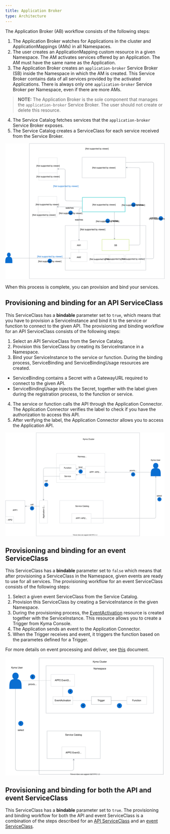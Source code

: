 ```yaml
---
title: Application Broker
type: Architecture
---
```


The Application Broker (AB) workflow consists of the following steps:

1. The Application Broker watches for Applications in the cluster and ApplicationMappings (AMs) in all Namespaces.
2. The user creates an ApplicationMapping custom resource in a given Namespace. The AM activates services offered by an Application. The AM must have the same name as the Application.
3. The Application Broker creates an `application-broker` Service Broker (SB) inside the Namespace in which the AM is created. This Service Broker contains data of all services provided by the activated Applications. There is always only one `application-broker` Service Broker per Namespace, even if there are more AMs.

>**NOTE:** The Application Broker is the sole component that manages the `application-broker` Service Broker. The user should not create or delete this resource.

4. The Service Catalog fetches services that the `application-broker` Service Broker exposes.
5. The Service Catalog creates a ServiceClass for each service received from the Service Broker.

![AB architecture](./assets/004-AB-architecture.svg)

When this process is complete, you can provision and bind your services.

## Provisioning and binding for an API ServiceClass

This ServiceClass has a **bindable** parameter set to `true`, which means that you have to provision a ServiceInstance and bind it to the service or function to connect to the given API. The provisioning and binding workflow for an API ServiceClass consists of the following steps:

1. Select an API ServiceClass from the Service Catalog.
2. Provision this ServiceClass by creating its ServiceInstance in a Namespace.
3. Bind your ServiceInstance to the service or function. During the binding process, ServiceBinding and ServiceBindingUsage resources are created.
  * ServiceBinding contains a Secret with a GatewayURL required to connect to the given API.
  * ServiceBindingUsage injects the Secret, together with the label given during the registration process, to the function or service.
4. The service or function calls the API through the Application Connector. The Application Connector verifies the label to check if you have the authorization to access this API.
5. After verifying the label, the Application Connector allows you to access the Application API.

![API Service Class](./assets/005-AB-API-service-class.svg)

## Provisioning and binding for an event ServiceClass

This ServiceClass has a **bindable** parameter set to `false` which means that after provisioning a ServiceClass in the Namespace, given events are ready to use for all services. The provisioning workflow for an event ServiceClass consists of the following steps:

1. Select a given event ServiceClass from the Service Catalog.
2. Provision this ServiceClass by creating a ServiceInstance in the given Namespace.
3. During the provisioning process, the [EventActivation](/components/application-connector/#custom-resource-event-activation) resource is created together with the ServiceInstance. This resource allows you to create a Trigger from Kyma Console.
4. The Application sends an event to the Application Connector.
5. When the Trigger receives and event, it triggers the function based on the parametes defined for a Trigger.

For more details on event processing and deliver, see [this](/components/knative-eventing-mesh/#details-event-processing-and-delivery) document.

![Event Service Class](./assets/006-AB-event-service-class.svg)

## Provisioning and binding for both the API and event ServiceClass

This ServiceClass has a **bindable** parameter set to `true`.
The provisioning and binding workflow for both the API and event ServiceClass is a combination of the steps described for an [API ServiceClass](#architecture-the-application-broker-architecture-provisioning-and-binding-for-an-api-serviceclass) and an [event ServiceClass](#architecture-the-application-broker-architecture-provisioning-and-binding-for-an-event-serviceclass).
